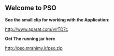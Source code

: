 ## Welcome to PSO

**See the small clip for working with the Application:**

http://www.aparat.com/v/rTD7c

**Get The running jar here**

http://pso.mrahimy.ir/pso.zip

